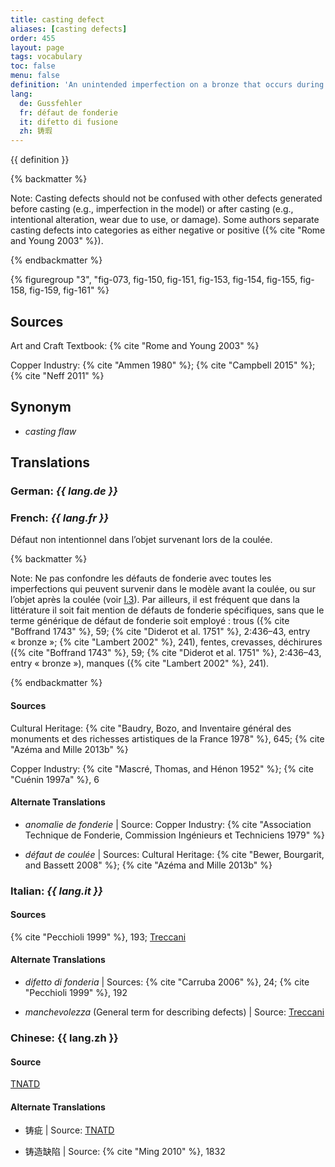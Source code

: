 ```yaml
---
title: casting defect
aliases: [casting defects]
order: 455
layout: page
tags: vocabulary
toc: false
menu: false
definition: 'An unintended imperfection on a bronze that occurs during casting and appears as a more or less subtle discontinuity in the desired form and is associated with either a lack or an excess of metal. See [I.3](/vol-1/3/).'
lang:
  de: Gussfehler
  fr: défaut de fonderie
  it: difetto di fusione
  zh: 铸瑕
---
```


{{ definition }}

{% backmatter %}

Note: Casting defects should not be confused with other defects generated before casting (e.g., imperfection in the model) or after casting (e.g., intentional alteration, wear due to use, or damage). Some authors separate casting defects into categories as either negative or positive ({% cite "Rome and Young 2003" %}).

{% endbackmatter %}

{% figuregroup "3", "fig-073, fig-150, fig-151, fig-153, fig-154, fig-155, fig-158, fig-159, fig-161" %}

## Sources

Art and Craft Textbook: {% cite "Rome and Young 2003" %}

Copper Industry: {% cite "Ammen 1980" %}; {% cite "Campbell 2015" %}; {% cite "Neff 2011" %}

## Synonym

- *casting flaw*

## Translations

<div class="accordion">

### **German**: *{{ lang.de }}*

### **French**: *{{ lang.fr }}*

Défaut non intentionnel dans l’objet survenant lors de la coulée.

{% backmatter %}

Note: Ne pas confondre les défauts de fonderie avec toutes les imperfections qui peuvent survenir dans le modèle avant la coulée, ou sur l’objet après la coulée (voir [I.3](/vol-1/3/)). Par ailleurs, il est fréquent que dans la littérature il soit fait mention de défauts de fonderie spécifiques, sans que le terme générique de défaut de fonderie soit employé : trous ({% cite "Boffrand 1743" %}, 59; {% cite "Diderot et al. 1751" %}, 2:436–43, entry « bronze »; {% cite "Lambert 2002" %}, 241), fentes, crevasses, déchirures ({% cite "Boffrand 1743" %}, 59; {% cite "Diderot et al. 1751" %}, 2:436–43, entry « bronze »), manques ({% cite "Lambert 2002" %}, 241).

{% endbackmatter %}

#### Sources

Cultural Heritage: {% cite "Baudry, Bozo, and Inventaire général des monuments et des richesses artistiques de la France 1978" %}, 645; {% cite "Azéma and Mille 2013b" %}

Copper Industry: {% cite "Mascré, Thomas, and Hénon 1952" %}; {% cite "Cuénin 1997a" %}, 6

#### Alternate Translations

- *anomalie de fonderie* | Source: Copper Industry: {% cite "Association Technique de Fonderie, Commission Ingénieurs et Techniciens 1979" %}

- *défaut de coulée* | Sources: Cultural Heritage: {% cite "Bewer, Bourgarit, and Bassett 2008" %}; {% cite "Azéma and Mille 2013b" %}

### **Italian**: *{{ lang.it }}*

#### Sources

{% cite "Pecchioli 1999" %}, 193; [Treccani](http://www.treccani.it/vocabolario/sbollitura/)

#### Alternate Translations

- *difetto di fonderia* | Sources: {% cite "Carruba 2006" %}, 24; {% cite "Pecchioli 1999" %}, 192

- *manchevolezza* (General term for describing defects) | Source: [Treccani](https://www.treccani.it/enciclopedia/fusione_%28Enciclopedia-Italiana%29/)

### **Chinese**: {{ lang.zh }}

#### Source

[TNATD](https://terms.naer.edu.tw/detail/1009176/?index=1)

#### Alternate Translations

- 铸疵 | Source: [TNATD](https://terms.naer.edu.tw/detail/628170/?index=2)

- 铸造缺陷 | Source: {% cite "Ming 2010" %}, 1832

</div>
